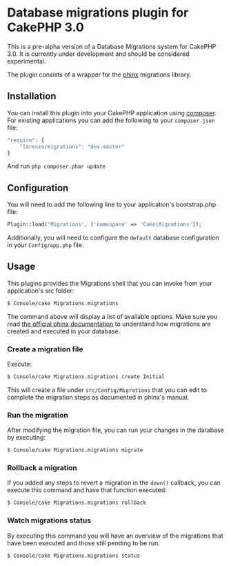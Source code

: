 # Database migrations plugin for CakePHP 3.0

This is a pre-alpha version of a Database Migrations system for CakePHP 3.0. It is currently under development and should be considered experimental.

The plugin consists of a wrapper for the [phinx](http://phinx.org) migrations library.

## Installation

You can install this plugin into your CakePHP application using
[composer](http://getcomposer.org). For existing applications you can add the
following to your `composer.json` file:

```javascript
"require": {
	"lorenzo/migrations": "dev-master"
}
```

And run `php composer.phar update`

## Configuration

You will need to add the following line to your application's bootstrap.php file:

```php
Plugin::load('Migrations', ['namespace' => 'Cake\Migrations']);
```

Additionally, you will need to configure the `default` database configuration in your `Config/app.php` file.

## Usage

This plugins provides the Migrations shell that you can invoke from your application's src folder:

```bash
$ Console/cake Migrations.migrations
```

The command above will display a list of available options. Make sure you read [the official phinx documentation](http://docs.phinx.org/en/latest/migrations.html) to understand how migrations are created and executed in your database.

### Create a migration file

Execute:

```bash
$ Console/cake Migrations.migrations create Initial
```

This will create a file under `src/Config/Migrations` that you can edit to complete the migration steps as documented in phinx's manual.

### Run the migration

After modifying the migration file, you can run your changes in the database by executing:

```bash
$ Console/cake Migrations.migrations migrate
```

### Rollback a migration

If you added any steps to revert a migration in the `down()` callback, you can execute this command and have that function executed:

```bash
$ Console/cake Migrations.migrations rollback
```

### Watch migrations status

By executing this command you will have an overview of the migrations that have been executed and those still pending to be run:

```bash
$ Console/cake Migrations.migrations status
```
